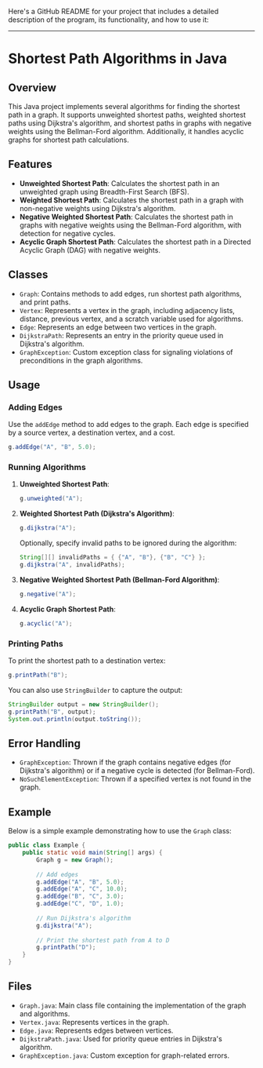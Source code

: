 Here's a GitHub README for your project that includes a detailed description of the program, its functionality, and how to use it:

---

# Shortest Path Algorithms in Java

## Overview

This Java project implements several algorithms for finding the shortest path in a graph. It supports unweighted shortest paths, weighted shortest paths using Dijkstra's algorithm, and shortest paths in graphs with negative weights using the Bellman-Ford algorithm. Additionally, it handles acyclic graphs for shortest path calculations.

## Features

- **Unweighted Shortest Path**: Calculates the shortest path in an unweighted graph using Breadth-First Search (BFS).
- **Weighted Shortest Path**: Calculates the shortest path in a graph with non-negative weights using Dijkstra's algorithm.
- **Negative Weighted Shortest Path**: Calculates the shortest path in graphs with negative weights using the Bellman-Ford algorithm, with detection for negative cycles.
- **Acyclic Graph Shortest Path**: Calculates the shortest path in a Directed Acyclic Graph (DAG) with negative weights.

## Classes

- `Graph`: Contains methods to add edges, run shortest path algorithms, and print paths.
- `Vertex`: Represents a vertex in the graph, including adjacency lists, distance, previous vertex, and a scratch variable used for algorithms.
- `Edge`: Represents an edge between two vertices in the graph.
- `DijkstraPath`: Represents an entry in the priority queue used in Dijkstra's algorithm.
- `GraphException`: Custom exception class for signaling violations of preconditions in the graph algorithms.

## Usage

### Adding Edges

Use the `addEdge` method to add edges to the graph. Each edge is specified by a source vertex, a destination vertex, and a cost.

```java
g.addEdge("A", "B", 5.0);
```

### Running Algorithms

1. **Unweighted Shortest Path**:

   ```java
   g.unweighted("A");
   ```

2. **Weighted Shortest Path (Dijkstra's Algorithm)**:

   ```java
   g.dijkstra("A");
   ```

   Optionally, specify invalid paths to be ignored during the algorithm:

   ```java
   String[][] invalidPaths = { {"A", "B"}, {"B", "C"} };
   g.dijkstra("A", invalidPaths);
   ```

3. **Negative Weighted Shortest Path (Bellman-Ford Algorithm)**:

   ```java
   g.negative("A");
   ```

4. **Acyclic Graph Shortest Path**:

   ```java
   g.acyclic("A");
   ```

### Printing Paths

To print the shortest path to a destination vertex:

```java
g.printPath("B");
```

You can also use `StringBuilder` to capture the output:

```java
StringBuilder output = new StringBuilder();
g.printPath("B", output);
System.out.println(output.toString());
```

## Error Handling

- `GraphException`: Thrown if the graph contains negative edges (for Dijkstra's algorithm) or if a negative cycle is detected (for Bellman-Ford).
- `NoSuchElementException`: Thrown if a specified vertex is not found in the graph.

## Example

Below is a simple example demonstrating how to use the `Graph` class:

```java
public class Example {
    public static void main(String[] args) {
        Graph g = new Graph();
        
        // Add edges
        g.addEdge("A", "B", 5.0);
        g.addEdge("A", "C", 10.0);
        g.addEdge("B", "C", 3.0);
        g.addEdge("C", "D", 1.0);
        
        // Run Dijkstra's algorithm
        g.dijkstra("A");
        
        // Print the shortest path from A to D
        g.printPath("D");
    }
}
```

## Files

- `Graph.java`: Main class file containing the implementation of the graph and algorithms.
- `Vertex.java`: Represents vertices in the graph.
- `Edge.java`: Represents edges between vertices.
- `DijkstraPath.java`: Used for priority queue entries in Dijkstra's algorithm.
- `GraphException.java`: Custom exception for graph-related errors.
